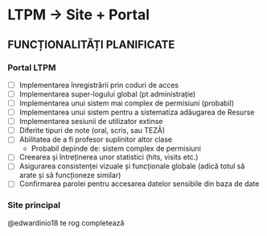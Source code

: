 # LTPM -> Site + Portal
## FUNCȚIONALITĂȚI PLANIFICATE
### Portal LTPM
* [ ] Implementarea înregistrării prin coduri de acces
* [ ] Implementarea super-logului global (pt administrație)
* [ ] Implementarea unui sistem mai complex de permisiuni (probabil)
* [ ] Implementarea unui sistem pentru a sistematiza adăugarea de Resurse
* [ ] Implementarea sesiunii de utilizator extinse
* [ ] Diferite tipuri de note (oral, scris, sau TEZĂ)
* [ ] Abilitatea de a fi profesor suplinitor altor clase
  * Probabil depinde de: sistem complex de permisiuni
* [ ] Creearea și întreținerea unor statistici (hits, visits etc.)
* [ ] Asigurarea consistenței vizuale și funcționale globale (adică totul să arate și să funcționeze similar)
* [ ] Confirmarea parolei pentru accesarea datelor sensibile din baza de date
### Site principal
@edwardinio18 te rog completează
